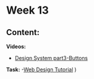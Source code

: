 # Week 13

## Content:


 **Videos:**
- [Design System part3-Buttons](https://www.youtube.com/watch?v=gvDOui1V5l4&list=PLlzarBwg78omi49iNVXY_iTXvRm9V1tZN&index=3)



**Task:**
-[Web Design Tutorial](https://www.youtube.com/watch?v=gvDOui1V5l4&list=PLlzarBwg78omi49iNVXY_iTXvRm9V1tZN&index=3)
)



